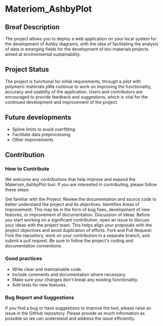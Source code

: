 # Materiom_AshbyPlot

## Breaf Description
The project allows you to deploy a web application on your local system for the development of Ashby diagrams, with the idea of facilitating the analysis of data in emerging fields for the development of bio-materials projects aimed at environmental sustainability.

## Project Status
The project is functional for initial requirements, through a pilot with polymeric materials pWe continue to work on improving the functionality, accuracy and usability of the application. Users and contributors are encouraged to provide feedback and suggestions, which is vital for the continued development and improvement of the project.

## Future developments
- Spline limits to avoid overfitting
- Facilitate data preprocessing
- Other improvements

## Contribution
### How to Contribute
We welcome any contributions that help improve and expand the Materiom_AshbyPlot tool. If you are interested in contributing, please follow these steps:

Get familiar with the Project: Review the documentation and source code to better understand the project and its objectives.
Identifies Areas of Improvement: This may be in the form of bug fixes, development of new features, or improvement of documentation.
Discussion of Ideas: Before you start working on a significant contribution, open an issue to discuss your ideas with the project team. This helps align your proposals with the project objectives and avoid duplication of efforts.
Fork and Pull Request: Fork the repository, work on your contribution in a separate branch, and submit a pull request. Be sure to follow the project's coding and documentation conventions.

### Good practices
- Write clear and maintainable code.
- Include comments and documentation where necessary.
- Make sure your changes don't break any existing functionality.
- Add tests for new features.

### Bug Report and Suggestions
If you find a bug or have suggestions to improve the tool, please raise an issue in the GitHub repository. Please provide as much information as possible so we can understand and address the issue efficiently.
